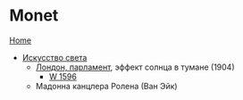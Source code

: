 # Monet

[Home](/)

* [Искусство света](https://skillbox.ru/media/design/iskusstvo-tsveta/)
    - [Лондон, парламент](https://ru.wikipedia.org/wiki/%D0%9F%D0%B0%D1%80%D0%BB%D0%B0%D0%BC%D0%B5%D0%BD%D1%82_(%D1%81%D0%B5%D1%80%D0%B8%D1%8F_%D0%BA%D0%B0%D1%80%D1%82%D0%B8%D0%BD)), эффект солнца в тумане (1904)
        - [W 1596](https://ru.wikipedia.org/wiki/%D0%9F%D0%B0%D1%80%D0%BB%D0%B0%D0%BC%D0%B5%D0%BD%D1%82_(%D1%81%D0%B5%D1%80%D0%B8%D1%8F_%D0%BA%D0%B0%D1%80%D1%82%D0%B8%D0%BD)#/media/%D0%A4%D0%B0%D0%B9%D0%BB:Monet_-_Wildenstein_1996,_1596.png)
    - Мадонна канцлера Ролена (Ван Эйк)
